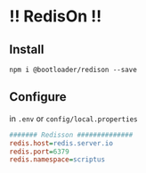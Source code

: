 # !! RedisOn !!


## Install
```
npm i @bootloader/redison --save
```

## Configure
in `.env` or `config/local.properties`
```.ini
####### Redisson ##############
redis.host=redis.server.io
redis.port=6379
redis.namespace=scriptus

```